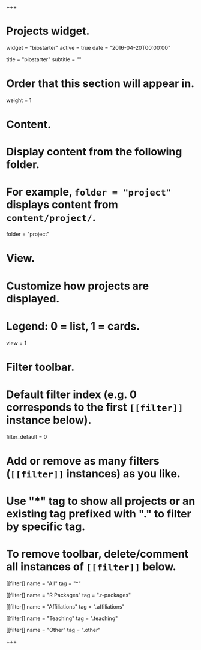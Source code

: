 +++
# Projects widget.
widget = "biostarter"
active = true
date = "2016-04-20T00:00:00"

title = "biostarter"
subtitle = ""

# Order that this section will appear in.
weight = 1

# Content.
# Display content from the following folder.
# For example, `folder = "project"` displays content from `content/project/`.
folder = "project"

# View.
# Customize how projects are displayed.
# Legend: 0 = list, 1 = cards.
view = 1

# Filter toolbar.

# Default filter index (e.g. 0 corresponds to the first `[[filter]]` instance below).
filter_default = 0

# Add or remove as many filters (`[[filter]]` instances) as you like.
# Use "*" tag to show all projects or an existing tag prefixed with "." to filter by specific tag.
# To remove toolbar, delete/comment all instances of `[[filter]]` below.
[[filter]]
  name = "All"
  tag = "*"

[[filter]]
  name = "R Packages"
  tag = ".r-packages"
  
[[filter]]
  name = "Affiliations"
  tag = ".affiliations"
  
[[filter]]
  name = "Teaching"
  tag = ".teaching"
  
[[filter]]
  name = "Other"
  tag = ".other"
  
+++
